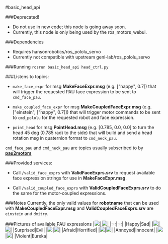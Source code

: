 #basic_head_api

###Deprecated!
+ Do not use in new code; this node is going away soon.
+ Currently, this node is only being used by the ros_motors_webui.

###Dependencies
+ Requires hansonrobotics/ros_pololu_servo
+ Currently not compatible with upstream geni-lab/ros_pololu_servo

###Running
   `rosrun basic_head_api head_ctrl.py`

###Listens to topics:
+ `make_face_expr` for msg **MakeFaceExpr.msg** (e.g. ["happy", 0.7])
   that will trigger the requested PAU face expression to be sent to
   `cmd_face_pau`.

+ `make_coupled_face_expr` for msg **MakeCoupledFaceExpr.msg** (e.g.
   ["einstein", ["happy", 0.7]]) that will trigger motor commands to
   be sent to `cmd_pololu` for the requested robot and face expression.

+ `point_head` for msg **PointHead.msg** (e.g. [0.785, 0.0, 0.0] to
   turn the head 45 deg (0.785 rad) to the side) that will build and
   send a head rotation msg in quaternion format to `cmd_neck_pau`.

`cmd_face_pau` and `cmd_neck_pau` are topics usually subscribed to
by [**pau2motors**](https://github.com/hansonrobotics/pau2motors)

###Provided services:
+ Call `/valid_face_exprs` with **ValidFaceExprs.srv** to request
  available face expression strings for use in **MakeFaceExpr.msg**.

+ Call `/valid_coupled_face_exprs` with **ValidCoupledFaceExprs.srv** 
  to do the same for the motor-coupled expressions.

###Notes
Currently, the only valid values for **robotname** that can be used with
**MakeCoupledFaceExpr.msg** and **ValidCoupledFaceExprs.srv**
are `einstein` and `dmitry`.

###Pictures of available PAU expressions
|![](https://raw.githubusercontent.com/hansonrobotics/basic_head_api/master/src/config/01-happy.png)| ![](https://raw.githubusercontent.com/hansonrobotics/basic_head_api/master/src/config/02-sad.png)|
|:-:|:-:|
|Happy|Sad|
|![](https://raw.githubusercontent.com/hansonrobotics/basic_head_api/master/src/config/03-surprised.png)|![](https://raw.githubusercontent.com/hansonrobotics/basic_head_api/master/src/config/04-evil.png)|
|Surprised|Evil|
|![](https://raw.githubusercontent.com/hansonrobotics/basic_head_api/master/src/config/05-afraid.png)|![](https://raw.githubusercontent.com/hansonrobotics/basic_head_api/master/src/config/06-horrified.png)|
|Afraid|Horrified|
|![](https://raw.githubusercontent.com/hansonrobotics/basic_head_api/master/src/config/07-annoyed.png)|![](https://raw.githubusercontent.com/hansonrobotics/basic_head_api/master/src/config/08-innocent.png)|
|Annoyed|Innocent|
|![](https://raw.githubusercontent.com/hansonrobotics/basic_head_api/master/src/config/09-violent.png)|![](https://raw.githubusercontent.com/hansonrobotics/basic_head_api/master/src/config/10-eureka.png)|
|Violent|Eureka|
